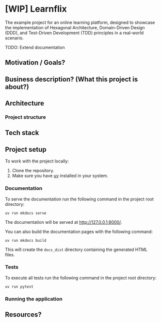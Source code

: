 # [WIP] Learnflix

The example project for an online learning platform, designed to showcase the
implementation of Hexagonal Architecture, Domain-Driven Design (DDD), and
Test-Driven Development (TDD) principles in a real-world scenario.

TODO: Extend documentation

## Motivation / Goals?

## Business description? (What this project is about?)

## Architecture

### Project structure

## Tech stack

## Project setup

To work with the project locally:

1. Clone the repository.
2. Make sure you have [uv](https://docs.astral.sh/uv/) installed in your system.

### Documentation

To serve the documentation run the following command in the project root directory:

```shell
uv run mkdocs serve
```

The documentation will be served at http://127.0.0.1:8000/.

You can also build the documentation pages with the following command:

```shell
uv run mkdocs build
```

This will create the `docs_dist` directory containing the generated HTML files.

### Tests

To execute all tests run the following command in the project root directory:

```shell
uv run pytest
```

### Running the application

## Resources?

